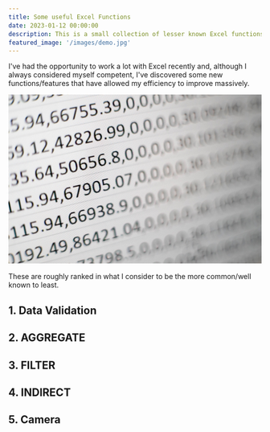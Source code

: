 ```yaml
---
title: Some useful Excel Functions
date: 2023-01-12 00:00:00
description: This is a small collection of lesser known Excel functions and features that I've discovered over the last six months.
featured_image: '/images/demo.jpg'
---
```


I've had the opportunity to work a lot with Excel recently and, although I always considered myself competent, I've discovered some new functions/features that have allowed my efficiency to improve massively.


![](/images/blog_excel/spreadsheet_stockimage.jpg)

These are roughly ranked in what I consider to be the more common/well known to least.

## 1. Data Validation
## 2. AGGREGATE
## 3. FILTER
## 4. INDIRECT
## 5. Camera
